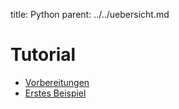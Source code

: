 title: Python
parent: ../../uebersicht.md

# Tutorial
* [Vorbereitungen]({filename}installation.md)
* [Erstes Beispiel]({filename}erstes_beispiel.md)
